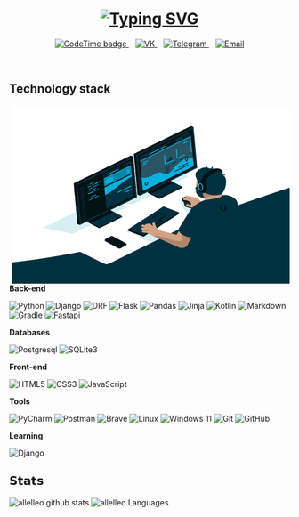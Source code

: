 <h1 align="center">
  <a href="https://github.com/0sokrat0" target="_blank">
    <img src="https://readme-typing-svg.demolab.com?font=Fira+Code&pause=1000&color=0891B2&center=true&vCenter=true&width=435&lines=Alexey+Ovchinikov;Python+Backend+Developer" alt="Typing SVG" />
  </a>
</h1>

<p align="center">
  <a href="https://codetime.dev">
    <img src="https://img.shields.io/endpoint?style=social&url=https%3A%2F%2Fapi.codetime.dev%2Fshield%3Fid%3D17389%26project%3D%26in%3D0" alt="CodeTime badge" />
  </a>
  &nbsp;&nbsp;
  <a href="https://vk.com/allelleo">
    <img alt="VK" width="22px" src="https://vk.com/images/icons/favicons/fav_logo.ico?6" />
  </a>
  &nbsp;&nbsp;
  <a href="https://t.me/allelleo">
    <img alt="Telegram" width="22px" src="https://cdn.jsdelivr.net/gh/simple-icons/simple-icons/icons/telegram.svg" />
  </a>
  &nbsp;&nbsp;
  <a href="mailto:gen@allelleo.ru">
    <img alt="Email" width="22px" src="https://cdn.jsdelivr.net/gh/simple-icons/simple-icons/icons/maildotru.svg" />
  </a>
</p>


</br>

## Technology stack

<img align="right" alt="GIF" src="https://github.com/DJWOMS/DJWOMS/blob/main/code.gif?raw=true" width="500" height="320" />

**Back-end**

![Python](https://img.shields.io/badge/python-3670A0?style=for-the-badge&logo=python&logoColor=ffdd54)
![Django](https://img.shields.io/badge/-Django-0aad48?style=flat-square&logo=Django)
![DRF](https://img.shields.io/badge/-DRF-0aad48?style=flat-square&logo=DRF)
![Flask](https://img.shields.io/badge/flask-%23000.svg?style=for-the-badge&logo=flask&logoColor=white)
![Pandas](https://img.shields.io/badge/pandas-%23150458.svg?style=for-the-badge&logo=pandas&logoColor=white)
![Jinja](https://img.shields.io/badge/jinja-white.svg?style=for-the-badge&logo=jinja&logoColor=black)
![Kotlin](https://img.shields.io/badge/kotlin-%237F52FF.svg?style=for-the-badge&logo=kotlin&logoColor=white)
![Markdown](https://img.shields.io/badge/markdown-%23000000.svg?style=for-the-badge&logo=markdown&logoColor=white)
![Gradle](https://img.shields.io/badge/Gradle-02303A.svg?style=for-the-badge&logo=Gradle&logoColor=white)
![Fastapi](https://img.shields.io/badge/Fastapi-02303A.svg?style=for-the-badge&logo=Fastapi&logoColor=white)

**Databases**

![Postgresql](https://img.shields.io/badge/-Postgresql-%232c3e50?style=flat-square&logo=Postgresql)
![SQLite3](https://img.shields.io/badge/-SQLite3-%232c3e50?style=flat-square&logo=Sqlite)



**Front-end**


![HTML5](https://img.shields.io/badge/-HTML5-%23E44D27?style=flat-square&logo=html5&logoColor=ffffff)
![CSS3](https://img.shields.io/badge/-CSS3-%231572B6?style=flat-square&logo=css3)
![JavaScript](https://img.shields.io/badge/-JavaScript-%231572B6?style=flat-square&logo=JavaScript)


**Tools**

![PyCharm](https://img.shields.io/badge/-PyCharn%20IDEA-ffce5a?style=flat-square&logo=jetbrains)
![Postman](https://img.shields.io/badge/Postman-FCA121?style=flat-square&logo=postman)
![Brave](https://img.shields.io/badge/Brave-FB542B?style=for-the-badge&logo=Brave&logoColor=white)
![Linux](https://img.shields.io/badge/Linux-black?style=flat-square&logo=linux)
![Windows 11](https://img.shields.io/badge/Windows%2011-%230079d5.svg?style=for-the-badge&logo=Windows%2011&logoColor=white)
![Git](https://img.shields.io/badge/-Git-black?style=flat-square&logo=git)
![GitHub](https://img.shields.io/badge/-GitHub-181717?style=flat-square&logo=github)

**Learning**

![Django](https://img.shields.io/badge/-Django-0aad48?style=flat-square&logo=Django)



## 𝗦𝘁𝗮𝘁𝘀

![allelleo github stats](https://github-readme-stats.vercel.app/api?username=allelleo&show_icons=true&theme=dracula&include_all_commits=true&count_private=true)
![allelleo Languages](https://github-readme-stats.vercel.app/api/top-langs/?username=allelleo&layout=compact&count_private=true&theme=gruvbox)
